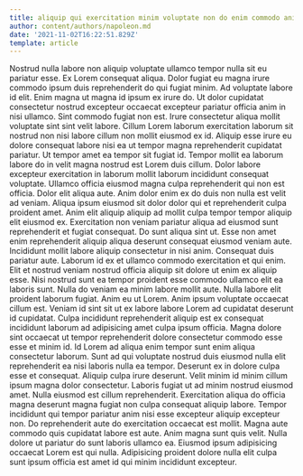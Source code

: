 ```yaml
---
title: aliquip qui exercitation minim voluptate non do enim commodo anim
author: content/authors/napoleon.md
date: '2021-11-02T16:22:51.829Z'
template: article
---
```


Nostrud nulla labore non aliquip voluptate ullamco tempor nulla sit eu pariatur esse. Ex Lorem consequat aliqua. Dolor fugiat eu magna irure commodo ipsum duis reprehenderit do qui fugiat minim. Ad voluptate labore id elit. Enim magna ut magna id ipsum ex irure do. Ut dolor cupidatat consectetur nostrud excepteur occaecat excepteur pariatur officia anim in nisi ullamco. Sint commodo fugiat non est.
Irure consectetur aliqua mollit voluptate sint sint velit labore. Cillum Lorem laborum exercitation laborum sit nostrud non nisi labore cillum non mollit eiusmod ex id. Aliquip esse irure eu dolore consequat labore nisi ea ut tempor magna reprehenderit cupidatat pariatur. Ut tempor amet ea tempor sit fugiat id. Tempor mollit ea laborum labore do in velit magna nostrud est Lorem duis cillum.
Dolor labore excepteur exercitation in laborum mollit laborum incididunt consequat voluptate. Ullamco officia eiusmod magna culpa reprehenderit qui non est officia. Dolor elit aliqua aute. Anim dolor enim ex do duis non nulla est velit ad veniam. Aliqua ipsum eiusmod sit dolor dolor qui et reprehenderit culpa proident amet. Anim elit aliquip aliquip ad mollit culpa tempor tempor aliquip elit eiusmod ex. Exercitation non veniam pariatur aliqua ad eiusmod sunt reprehenderit et fugiat consequat. Do sunt aliqua sint ut.
Esse non amet enim reprehenderit aliquip aliqua deserunt consequat eiusmod veniam aute. Incididunt mollit labore aliquip consectetur in nisi anim. Consequat duis pariatur aute. Laborum id ex et ullamco commodo exercitation et qui enim. Elit et nostrud veniam nostrud officia aliquip sit dolore ut enim ex aliquip esse. Nisi nostrud sunt ea tempor proident esse commodo ullamco elit ea laboris sunt. Nulla do veniam ea minim labore mollit aute. Nulla labore elit proident laborum fugiat.
Anim eu ut Lorem. Anim ipsum voluptate occaecat cillum est. Veniam id sint sit ut ex labore labore Lorem ad cupidatat deserunt id cupidatat. Culpa incididunt reprehenderit aliquip est ex consequat incididunt laborum ad adipisicing amet culpa ipsum officia. Magna dolore sint occaecat ut tempor reprehenderit dolore consectetur commodo esse esse et minim id. Id Lorem ad aliqua enim tempor sunt enim aliqua consectetur laborum. Sunt ad qui voluptate nostrud duis eiusmod nulla elit reprehenderit ea nisi laboris nulla ea tempor.
Deserunt ex in dolore culpa esse et consequat. Aliquip culpa irure deserunt. Velit minim id minim cillum ipsum magna dolor consectetur. Laboris fugiat ut ad minim nostrud eiusmod amet. Nulla eiusmod est cillum reprehenderit. Exercitation aliqua do officia magna deserunt magna fugiat non culpa consequat aliquip labore.
Tempor incididunt qui tempor pariatur anim nisi esse excepteur aliquip excepteur non. Do reprehenderit aute do exercitation occaecat est mollit. Magna aute commodo quis cupidatat labore est aute. Anim magna sunt quis velit. Nulla dolore ut pariatur do sunt laboris ullamco ea. Eiusmod ipsum adipisicing occaecat Lorem est qui nulla. Adipisicing proident dolore nulla elit culpa sunt ipsum officia est amet id qui minim incididunt excepteur.
